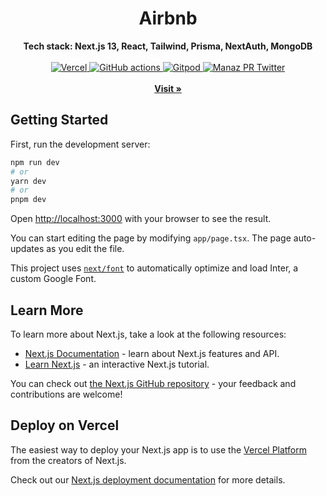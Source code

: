 <div align="center">
    <h1>Airbnb</h1>
    <strong>Tech stack: Next.js 13, React, Tailwind, Prisma, NextAuth, MongoDB</strong>
</div>
<br>
<div align="center">
    <a href="https://vercel.com/manazpr/next13">
        <img src="https://therealsujitk-vercel-badge.vercel.app/?app=next13-manazpr" alt="Vercel">
    </a>
    <a href="https://deepsource.io/gh/manazpr/next13-app-airbnb">
        <img src="https://deepsource.io/gh/manazpr/next13-app-airbnb.svg/?label=active+issues&show_trend=true" alt="GitHub actions">
    </a>
     <a href="https://gitpod.io/#https://github.com/manazpr/next13-app-airbnb">
        <img src="https://img.shields.io/badge/setup-automated-blue?logo=gitpod" alt="Gitpod">
    </a>
     <a href="https://twitter.com/manazpr">
        <img src="https://img.shields.io/twitter/follow/manazpr?style=social" alt="Manaz PR Twitter">
    </a>
</div>
<div align="center">
    <br>
    <a href="https://next13-manazpr.vercel.app/"><b>Visit »</b></a>
    <br>
   
</div>

## Getting Started

First, run the development server:

```bash
npm run dev
# or
yarn dev
# or
pnpm dev
```

Open [http://localhost:3000](http://localhost:3000) with your browser to see the result.

You can start editing the page by modifying `app/page.tsx`. The page auto-updates as you edit the file.

This project uses [`next/font`](https://nextjs.org/docs/basic-features/font-optimization) to automatically optimize and load Inter, a custom Google Font.

## Learn More

To learn more about Next.js, take a look at the following resources:

- [Next.js Documentation](https://nextjs.org/docs) - learn about Next.js features and API.
- [Learn Next.js](https://nextjs.org/learn) - an interactive Next.js tutorial.

You can check out [the Next.js GitHub repository](https://github.com/vercel/next.js/) - your feedback and contributions are welcome!

## Deploy on Vercel

The easiest way to deploy your Next.js app is to use the [Vercel Platform](https://vercel.com/new?utm_medium=default-template&filter=next.js&utm_source=create-next-app&utm_campaign=create-next-app-readme) from the creators of Next.js.

Check out our [Next.js deployment documentation](https://nextjs.org/docs/deployment) for more details.
